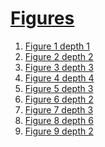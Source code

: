 # [Figures](#figures)

1.  [Figure 1 depth 1][1]
2.  [Figure 2 depth 2][2]
3.  [Figure 3 depth 3][3]
4.  [Figure 4 depth 4][4]
5.  [Figure 5 depth 3][5]
6.  [Figure 6 depth 2][6]
7.  [Figure 7 depth 3][7]
8.  [Figure 8 depth 6][8]
9.  [Figure 9 depth 2][9]

[1]: ./document-figures.md#document-with-figure

[2]: ./document-figures.md#heading-2-depth-2

[3]: ./document-figures.md#heading-3-depth-3

[4]: ./document-figures.md#heading-4-depth-4

[5]: ./document-figures.md#heading-5-depth-3

[6]: ./document-figures.md#heading-6-depth-2

[7]: ./document-figures.md#heading-7-depth-3

[8]: ./document-figures.md#heading-8-depth-6

[9]: ./document-figures.md#heading-9-depth-2
